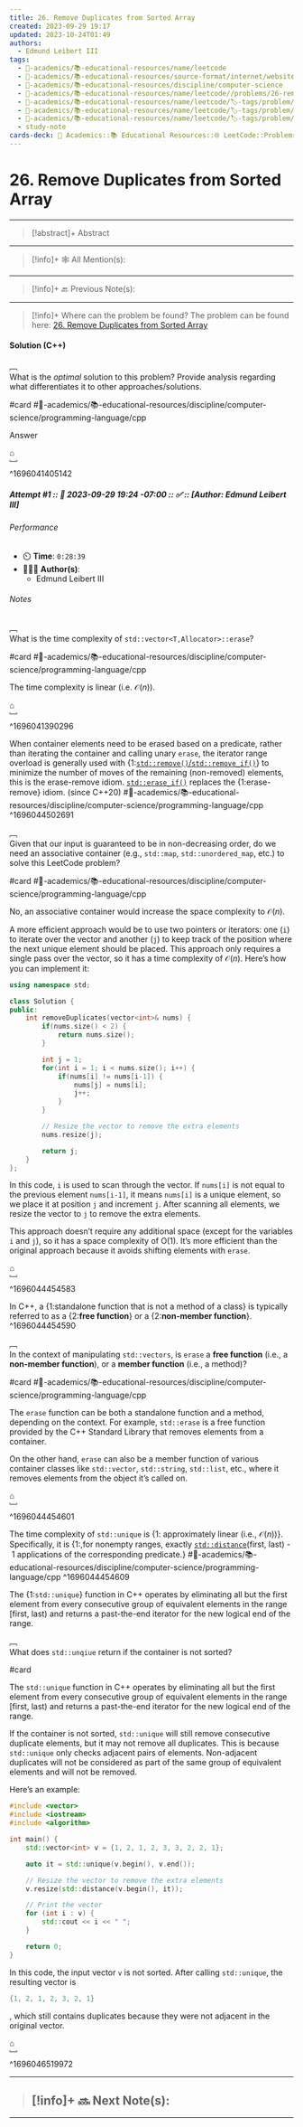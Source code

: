 ```yaml
---
title: 26. Remove Duplicates from Sorted Array
created: 2023-09-29 19:17
updated: 2023-10-24T01:49
authors:
  - Edmund Leibert III
tags:
  - 🔴-academics/📚-educational-resources/name/leetcode
  - 🔴-academics/📚-educational-resources/source-format/internet/website
  - 🔴-academics/📚-educational-resources/discipline/computer-science
  - 🔴-academics/📚-educational-resources/name/leetcode//problems/26-remove-duplicates-from-sorted-array
  - 🔴-academics/📚-educational-resources/name/leetcode/🏷️-tags/problem/difficulty/easy
  - 🔴-academics/📚-educational-resources/name/leetcode/🏷️-tags/problem/tag/topic/array
  - 🔴-academics/📚-educational-resources/name/leetcode/🏷️-tags/problem/tag/topic/two-pointer
  - study-note
cards-deck: 🔴 Academics::📚 Educational Resources::🌐 LeetCode::Problems::26. Remove Duplicates from Sorted Array
---
```


# 26. Remove Duplicates from Sorted Array

---

> [!abstract]+ Abstract 
> 

---

> [!info]+ 🕸️ All Mention(s): 
> 

---

> [!info]+ 🔙 Previous Note(s):
> 

---

> [!info]+ Where can the problem be found?
> The problem can be found here: [26. Remove Duplicates from Sorted Array](https://leetcode.com/problems/remove-duplicates-from-sorted-array/)

#### Solution (C++)

﹇<br>
What is the _optimal_ solution to this problem? Provide analysis regarding what differentiates it to other approaches/solutions.

#card #🔴-academics/📚-educational-resources/discipline/computer-science/programming-language/cpp 

Answer

⌂
<br>﹈<br>^1696041405142



##### Attempt #1 :: 📆 2023-09-29 19:24 -07:00 :: ✅ :: \[Author: Edmund Leibert III\]

###### Performance

- ⏲️ **Time**: `0:28:39`
- 🧔🏽‍♂️ **Author(s)**:
	- Edmund Leibert III

###### Notes


﹇<br>
What is the time complexity of `std::vector<T,Allocator>::erase`?

#card #🔴-academics/📚-educational-resources/discipline/computer-science/programming-language/cpp 

The time complexity is linear (i.e. $\mathcal{O}(n)$).

⌂
<br>﹈<br>^1696041390296



When container elements need to be erased based on a predicate, rather than iterating the container and calling unary `erase`, the iterator range overload is generally used with {1:[`std::remove()`/`std::remove_if()`](https://en.cppreference.com/w/cpp/algorithm/remove "cpp/algorithm/remove")} to minimize the number of moves of the remaining (non-removed) elements, this is the erase-remove idiom. [`std::erase_if()`](https://en.cppreference.com/w/cpp/container/vector/erase2 "cpp/container/vector/erase2") replaces the {1:erase-remove} idiom. (since C++20)
#🔴-academics/📚-educational-resources/discipline/computer-science/programming-language/cpp
^1696044502691



﹇<br>
Given that our input is guaranteed to be in non-decreasing order, do we need an associative container (e.g., `std::map`, `std::unordered_map`, etc.) to solve this LeetCode problem?

#card #🔴-academics/📚-educational-resources/discipline/computer-science/programming-language/cpp 

No, an associative container would increase the space complexity to $\mathcal{O}(n)$.

A more efficient approach would be to use two pointers or iterators: one (`i`) to iterate over the vector and another (`j`) to keep track of the position where the next unique element should be placed. This approach only requires a single pass over the vector, so it has a time complexity of $\mathcal{O}(n)$. Here’s how you can implement it:

```cpp
using namespace std;

class Solution {
public:
    int removeDuplicates(vector<int>& nums) {
        if(nums.size() < 2) {
            return nums.size();
        }

        int j = 1;
        for(int i = 1; i < nums.size(); i++) {
            if(nums[i] != nums[i-1]) {
                nums[j] = nums[i];
                j++;
            }
        }

        // Resize the vector to remove the extra elements
        nums.resize(j);

        return j;
    }
};
```

In this code, `i` is used to scan through the vector. If `nums[i]` is not equal to the previous element `nums[i-1]`, it means `nums[i]` is a unique element, so we place it at position `j` and increment `j`. After scanning all elements, we resize the vector to `j` to remove the extra elements.

This approach doesn’t require any additional space (except for the variables `i` and `j`), so it has a space complexity of O(1). It’s more efficient than the original approach because it avoids shifting elements with `erase`.

⌂
<br>﹈<br>^1696044454583


In C++, a {1:standalone function that is not a method of a class} is typically referred to as a {2:**free function**} or a {2:**non-member function**}.
^1696044454590

﹇<br>
In the context of manipulating `std::vectors`, is `erase` a **free function** (i.e., a **non-member function**), or a **member function** (i.e., a method)?

#card #🔴-academics/📚-educational-resources/discipline/computer-science/programming-language/cpp 

The `erase` function can be both a standalone function and a method, depending on the context. For example, `std::erase` is a free function provided by the C++ Standard Library that removes elements from a container. 

On the other hand, `erase` can also be a member function of various container classes like `std::vector`, `std::string`, `std::list`, etc., where it removes elements from the object it’s called on.

⌂
<br>﹈<br>^1696044454601



The time complexity of `std::unique` is {1: approximately linear (i.e., $\mathcal{O}(n)$)}. Specifically, it is {1:,for nonempty ranges, exactly [`std::distance`](http://en.cppreference.com/w/cpp/iterator/distance)(first, last) - 1 applications of the corresponding predicate.}
#🔴-academics/📚-educational-resources/discipline/computer-science/programming-language/cpp
^1696044454609

The {1:`std::unique`} function in C++ operates by eliminating all but the first element from every consecutive group of equivalent elements in the range \[first, last) and returns a past-the-end iterator for the new logical end of the range.


﹇<br>
What does `std::unqiue` return if the container is not sorted?

#card 

The `std::unique` function in C++ operates by eliminating all but the first element from every consecutive group of equivalent elements in the range \[first, last) and returns a past-the-end iterator for the new logical end of the range.

If the container is not sorted, `std::unique` will still remove consecutive duplicate elements, but it may not remove all duplicates. This is because `std::unique` only checks adjacent pairs of elements. Non-adjacent duplicates will not be considered as part of the same group of equivalent elements and will not be removed.

Here’s an example:

```cpp
#include <vector>
#include <iostream>
#include <algorithm>

int main() {
    std::vector<int> v = {1, 2, 1, 2, 3, 3, 2, 2, 1};

    auto it = std::unique(v.begin(), v.end());

    // Resize the vector to remove the extra elements
    v.resize(std::distance(v.begin(), it));

    // Print the vector
    for (int i : v) {
        std::cout << i << " ";
    }

    return 0;
}
```

In this code, the input vector `v` is not sorted. After calling `std::unique`, the resulting vector is 
```cpp
{1, 2, 1, 2, 3, 2, 1}
```
, which still contains duplicates because they were not adjacent in the original vector.

⌂
<br>﹈<br>^1696046519972




---

> [!info]+ 🔜 Next Note(s):
> - 

---
